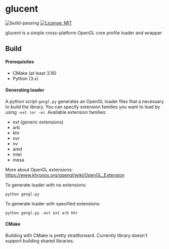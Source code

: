# glucent
![build-passing](https://github.com/TheFrainD/glucent/actions/workflows/ci.yml/badge.svg) [![License: MIT](https://img.shields.io/badge/License-MIT-yellow.svg)](https://github.com/TheFrainD/glucent/blob/main/LICENSE)

glucent is a simple cross-platform OpenGL core profile loader and wrapper

## Build
#### Prerequisites
- CMake (at least 3.16)
- Python (3.x)

#### Generating loader
A python script `gengl.py` generates an OpenGL loader files that a necessary to build the library. You can specify extension families you want to load by using `-ext (or -e)`. Available extension families:

- ext  (generic extensions)
- arb
- khr
- ovr
- nv
- amd
- intel
- mesa

More about OpenGL extensions: https://www.khronos.org/opengl/wiki/OpenGL_Extension

To generate loader with no extensions:
```
python gengl.py
```

To generate loader with specified extensions:
```
python gengl.py -ext ext arb khr
```

#### CMake
Building with CMake is pretty straitforward. Currently library doesn't support building shared libraries.